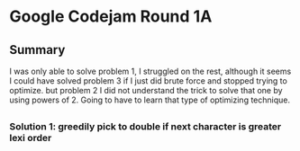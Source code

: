 # Google Codejam Round 1A

## Summary

I was only able to solve problem 1, I struggled on the rest, although it seems I could have solved problem 3 if I just did brute force and stopped trying to optimize.  but problem 2 I did not understand the trick to solve that one by using powers of 2.  Going to have to learn that type of optimizing technique.  

## 

### Solution 1: greedily pick to double if next character is greater lexi order

```py

```